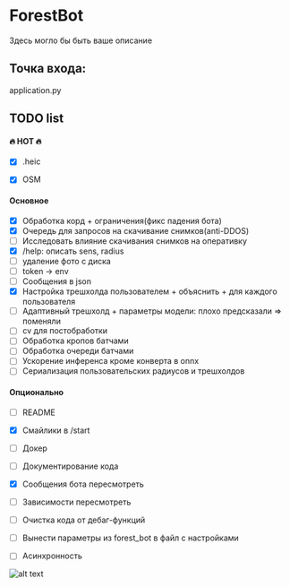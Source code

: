 # ForestBot

Здесь могло бы быть ваше описание

## Точка входа:
application.py


## TODO list

#### 🔥 HOT 🔥

- [x] .heic
- [x] OSM


#### Основное

- [x] Обработка корд + ограничения(фикс падения бота)
- [x] Очередь для запросов на скачивание снимков(anti-DDOS)
- [ ] Исследовать влияние скачивания снимков на оперативку
- [x] /help: описать sens, radius
- [ ] удаление фото с диска
- [ ] token -> env
- [ ] Сообщения в json
- [x] Настройка трешхолда пользователем + объяснить + для каждого пользователя
- [ ] Адаптивный трешхолд + параметры модели: плохо предсказали => поменяли
- [ ] cv для постобработки
- [ ] Обработка кропов батчами
- [ ] Обработка очереди батчами
- [ ] Ускорение инференса кроме конверта в onnx
- [ ] Сериализация пользовательских радиусов и трешхолдов

#### Опционально

- [ ] README
- [x] Смайлики в /start
- [ ] Докер
- [ ] Документирование кода
- [x] Сообщения бота пересмотреть
- [ ] Зависимости пересмотреть
- [ ] Очистка кода от дебаг-функций
- [ ] Вынести параметры из forest_bot в файл с настройками
- [ ] Асинхронность


![alt text](https://static.doomworld.com/monthly_2022_10/wise.jpg.661c25519eb97d8d5f1c28413177a0c8.jpg)
